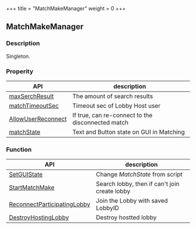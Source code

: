 +++
title = "MatchMakeManager"
weight = 0
+++

## MatchMakeManager

### Description
Singleton.


### Properity
| API | description |
|---|---|
|  [maxSerchResult](./maxSerchResult.md)  | The amount of search results |
| [matchTimeoutSec](./matchTimeoutSec)| Timeout sec of Lobby Host user |
| [AllowUserReconnect](./AllowUserReconnect)| If true, can re-connect to the disconnected match |
| [matchState](./matchState)| Text and Button state on GUI in Matching |


### Function 
| API | description |
|---|---|
|  [SetGUIState](./SetGUIState.md)  | Change *MatchState* from script |
|  [StartMatchMake](./StartMatchMake.md)  |  Search lobby, then if can't join create lobby  |
|  [ReconnectParticipatingLobby](./ReconnectParticipatingLobby.md)  | Join the Lobby with saved LobbyID  |
|  [DestroyHostingLobby](./LoginWithDeviceID.md)  | Destroy hostted lobby  |